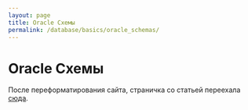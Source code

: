 ```yaml
---
layout: page
title: Oracle Схемы
permalink: /database/basics/oracle_schemas/
---
```


# Oracle Схемы

После переформатирования сайта, страничка со статьей переехала  <a href="/docs/architecture/schemas/basics/">сюда</a>.
